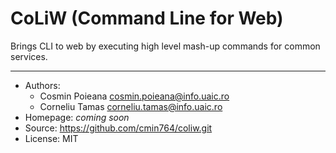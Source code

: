 # CoLiW (Command Line for Web)

Brings CLI to web by executing high level mash-up commands for common services.

----

* Authors:
  + Cosmin Poieana <cosmin.poieana@info.uaic.ro>
  + Corneliu Tamas <corneliu.tamas@info.uaic.ro>
* Homepage: *coming soon*
* Source: https://github.com/cmin764/coliw.git
* License: MIT
